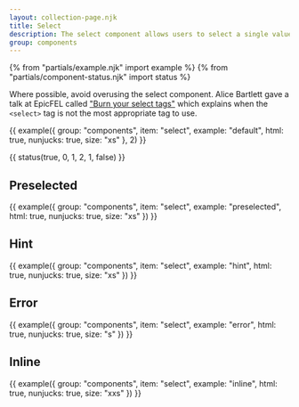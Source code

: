 ```yaml
---
layout: collection-page.njk
title: Select
description: The select component allows users to select a single value from a list of options.
group: components
---
```


{% from "partials/example.njk" import example %}
{% from "partials/component-status.njk" import status %}

Where possible, avoid overusing the select component. Alice Bartlett gave a talk at EpicFEL called ["Burn your select tags"](https://www.youtube.com/watch?v=CUkMCQR4TpY) which explains when the `<select>` tag is not the most appropriate tag to use.

{{ example({ group: "components", item: "select", example: "default", html: true, nunjucks: true, size: "xs" }, 2) }}

{{ status(true, 0, 1, 2, 1, false) }}

## Preselected

{{ example({ group: "components", item: "select", example: "preselected", html: true, nunjucks: true, size: "xs" }) }}

## Hint

{{ example({ group: "components", item: "select", example: "hint", html: true, nunjucks: true, size: "xs" }) }}

## Error

{{ example({ group: "components", item: "select", example: "error", html: true, nunjucks: true, size: "s" }) }}

## Inline

{{ example({ group: "components", item: "select", example: "inline", html: true, nunjucks: true, size: "xxs" }) }}
